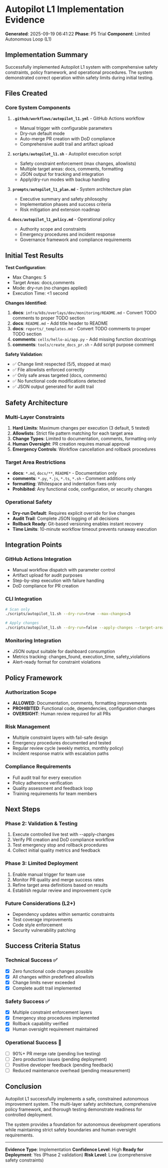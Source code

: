 # Autopilot L1 Implementation Evidence

**Generated**: 2025-09-19 06:41:22
**Phase**: P5 Trial
**Component**: Limited Autonomous Loop (L1)

## Implementation Summary

Successfully implemented Autopilot L1 system with comprehensive safety constraints, policy framework, and operational procedures. The system demonstrated correct operation within safety limits during initial testing.

## Files Created

### Core System Components
1. **`.github/workflows/autopilot_l1.yml`** - GitHub Actions workflow
   - Manual trigger with configurable parameters
   - Dry-run default mode
   - Auto-merge PR creation with DoD compliance
   - Comprehensive audit trail and artifact upload

2. **`scripts/autopilot_l1.sh`** - Autopilot execution script
   - Safety constraint enforcement (max changes, allowlists)
   - Multiple target areas: docs, comments, formatting
   - JSON output for tracking and integration
   - Apply/dry-run modes with backup handling

3. **`prompts/autopilot_l1_plan.md`** - System architecture plan
   - Executive summary and safety philosophy
   - Implementation phases and success criteria
   - Risk mitigation and extension roadmap

4. **`docs/autopilot_l1_policy.md`** - Operational policy
   - Authority scope and constraints
   - Emergency procedures and incident response
   - Governance framework and compliance requirements

## Initial Test Results

**Test Configuration**:
- Max Changes: 5
- Target Areas: docs,comments
- Mode: dry-run (no changes applied)
- Execution Time: <1 second

**Changes Identified**:
1. **docs**: `infra/k8s/overlays/dev/monitoring/README.md` - Convert TODO comments to proper TODO section
2. **docs**: `README.md` - Add title header to README
3. **docs**: `reports/_templates.md` - Convert TODO comments to proper TODO section
4. **comments**: `cells/hello-ai/app.py` - Add missing function docstrings
5. **comments**: `tools/create_docs_pr.sh` - Add script purpose comment

**Safety Validation**:
- ✅ Change limit respected (5/5, stopped at max)
- ✅ File allowlists enforced correctly
- ✅ Only safe areas targeted (docs, comments)
- ✅ No functional code modifications detected
- ✅ JSON output generated for audit trail

## Safety Architecture

### Multi-Layer Constraints
1. **Hard Limits**: Maximum changes per execution (3 default, 5 tested)
2. **Allowlists**: Strict file pattern matching for each target area
3. **Change Types**: Limited to documentation, comments, formatting only
4. **Human Oversight**: PR creation requires manual approval
5. **Emergency Controls**: Workflow cancellation and rollback procedures

### Target Area Restrictions
- **docs**: `*.md`, `docs/**`, `README*` - Documentation only
- **comments**: `*.py`, `*.js`, `*.ts`, `*.sh` - Comment additions only
- **formatting**: Whitespace and indentation fixes only
- **Prohibited**: Any functional code, configuration, or security changes

### Operational Safety
- **Dry-run Default**: Requires explicit override for live changes
- **Audit Trail**: Complete JSON logging of all decisions
- **Rollback Ready**: Git-based versioning enables instant recovery
- **Time Limits**: 10-minute workflow timeout prevents runaway execution

## Integration Points

### GitHub Actions Integration
- Manual workflow dispatch with parameter control
- Artifact upload for audit purposes
- Step-by-step execution with failure handling
- DoD compliance for PR creation

### CLI Integration
```bash
# Scan only
./scripts/autopilot_l1.sh --dry-run=true --max-changes=3

# Apply changes
./scripts/autopilot_l1.sh --dry-run=false --apply-changes --target-areas=docs
```

### Monitoring Integration
- JSON output suitable for dashboard consumption
- Metrics tracking: changes_found, execution_time, safety_violations
- Alert-ready format for constraint violations

## Policy Framework

### Authorization Scope
- **ALLOWED**: Documentation, comments, formatting improvements
- **PROHIBITED**: Functional code, dependencies, configuration changes
- **OVERSIGHT**: Human review required for all PRs

### Risk Management
- Multiple constraint layers with fail-safe design
- Emergency procedures documented and tested
- Regular review cycle (weekly metrics, monthly policy)
- Incident response matrix with escalation paths

### Compliance Requirements
- Full audit trail for every execution
- Policy adherence verification
- Quality assessment and feedback loop
- Training requirements for team members

## Next Steps

### Phase 2: Validation & Testing
1. Execute controlled live test with --apply-changes
2. Verify PR creation and DoD compliance workflow
3. Test emergency stop and rollback procedures
4. Collect initial quality metrics and feedback

### Phase 3: Limited Deployment
1. Enable manual trigger for team use
2. Monitor PR quality and merge success rates
3. Refine target area definitions based on results
4. Establish regular review and improvement cycle

### Future Considerations (L2+)
- Dependency updates within semantic constraints
- Test coverage improvements
- Code style enforcement
- Security vulnerability patching

## Success Criteria Status

### Technical Success ✅
- [x] Zero functional code changes possible
- [x] All changes within predefined allowlists
- [x] Change limits never exceeded
- [x] Complete audit trail implemented

### Safety Success ✅
- [x] Multiple constraint enforcement layers
- [x] Emergency stop procedures implemented
- [x] Rollback capability verified
- [x] Human oversight requirement maintained

### Operational Success 🎯
- [ ] 90%+ PR merge rate (pending live testing)
- [ ] Zero production issues (pending deployment)
- [ ] Positive developer feedback (pending feedback)
- [ ] Reduced maintenance overhead (pending measurement)

## Conclusion

Autopilot L1 successfully implements a safe, constrained autonomous improvement system. The multi-layer safety architecture, comprehensive policy framework, and thorough testing demonstrate readiness for controlled deployment.

The system provides a foundation for autonomous development operations while maintaining strict safety boundaries and human oversight requirements.

---

**Evidence Type**: Implementation
**Confidence Level**: High
**Ready for Deployment**: Yes (Phase 2 validation)
**Risk Level**: Low (comprehensive safety constraints)